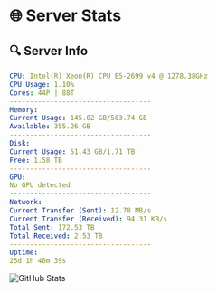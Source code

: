# 🌐 Server Stats
## 🔍 Server Info
```yaml
CPU: Intel(R) Xeon(R) CPU E5-2699 v4 @ 1278.38GHz
CPU Usage: 1.10%
Cores: 44P | 88T
-----------------------------------
Memory:
Current Usage: 145.02 GB/503.74 GB
Available: 355.26 GB
-----------------------------------
Disk:
Current Usage: 51.43 GB/1.71 TB
Free: 1.58 TB
-----------------------------------
GPU:
No GPU detected
-----------------------------------
Network:
Current Transfer (Sent): 12.78 MB/s
Current Transfer (Received): 94.31 KB/s
Total Sent: 172.53 TB
Total Received: 2.53 TB
-----------------------------------
Uptime:
25d 1h 46m 39s
```
![GitHub Stats](https://img.shields.io/badge/Updated-2025-03-05_00:29:57-blue)